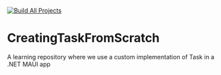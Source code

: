 [![Build All Projects](https://github.com/brminnick/CreatingTaskFromScratch/actions/workflows/maui.yml/badge.svg)](https://github.com/brminnick/CreatingTaskFromScratch/actions/workflows/maui.yml)

# CreatingTaskFromScratch
A learning repository where we use a custom implementation of Task in a .NET MAUI app
